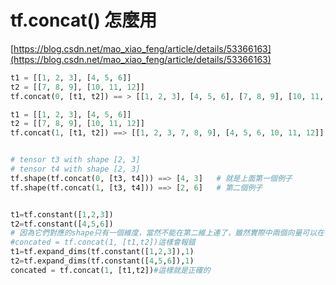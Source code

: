 # tf.concat() 怎麼用

[https://blog.csdn.net/mao_xiao_feng/article/details/53366163](https://blog.csdn.net/mao_xiao_feng/article/details/53366163)

```python
t1 = [[1, 2, 3], [4, 5, 6]]  
t2 = [[7, 8, 9], [10, 11, 12]]  
tf.concat(0, [t1, t2]) == > [[1, 2, 3], [4, 5, 6], [7, 8, 9], [10, 11, 12]]  

t1 = [[1, 2, 3], [4, 5, 6]]  
t2 = [[7, 8, 9], [10, 11, 12]]  
tf.concat(1, [t1, t2]) ==> [[1, 2, 3, 7, 8, 9], [4, 5, 6, 10, 11, 12]]


# tensor t3 with shape [2, 3]  
# tensor t4 with shape [2, 3]  
tf.shape(tf.concat(0, [t3, t4])) ==> [4, 3]   # 就是上面第一個例子
tf.shape(tf.concat(1, [t3, t4])) ==> [2, 6]   # 第二個例子


t1=tf.constant([1,2,3])  
t2=tf.constant([4,5,6])  
# 因為它們對應的shape只有一個維度，當然不能在第二維上連了，雖然實際中兩個向量可以在行上連，但是放在程序裡是會報錯的
#concated = tf.concat(1, [t1,t2])這樣會報錯  
t1=tf.expand_dims(tf.constant([1,2,3]),1)  
t2=tf.expand_dims(tf.constant([4,5,6]),1)  
concated = tf.concat(1, [t1,t2])#這樣就是正確的  
```

